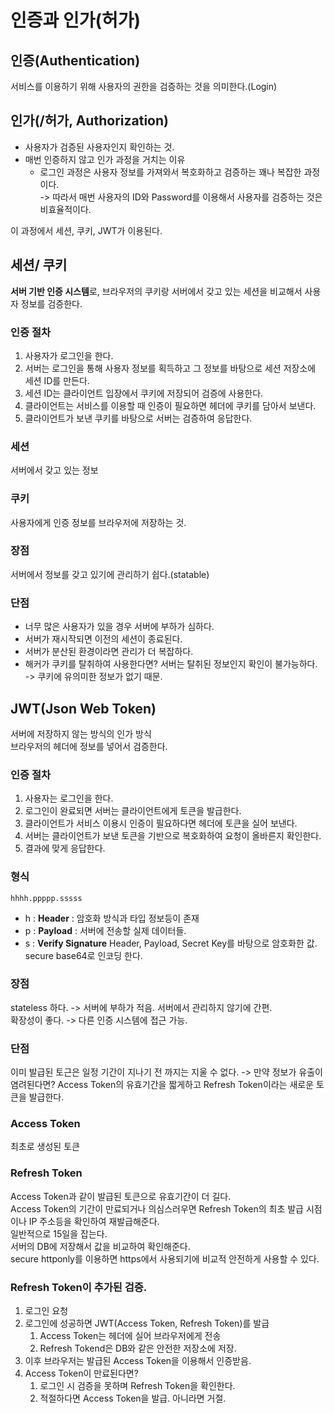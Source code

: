 # 인증과 인가(허가)
## 인증(Authentication)
서비스를 이용하기 위해 사용자의 권한을 검증하는 것을 의미한다.(Login)
## 인가(/허가, Authorization)
- 사용자가 검증된 사용자인지 확인하는 것.  
- 매번 인증하지 않고 인가 과정을 거치는 이유  
	- 로그인 과정은 사용자 정보를 가져와서 복호화하고 검증하는 꽤나 복잡한 과정이다.  
 -> 따라서 매번 사용자의 ID와 Password를 이용해서 사용자를 검증하는 것은 비효율적이다.  

이 과정에서 세션, 쿠키, JWT가 이용된다.

## 세션/ 쿠키
 **서버 기반 인증 시스템**로, 브라우저의 쿠키랑 서버에서 갖고 있는 세션을 비교해서 사용자 정보를 검증한다.
### 인증 절차
1. 사용자가 로그인을 한다.
2. 서버는 로그인을 통해 사용자 정보를 획득하고  그 정보를 바탕으로 세션 저장소에 세션 ID를 만든다.
3. 세션 ID는 클라이언트 입장에서 쿠키에 저장되어 검증에 사용한다.
4. 클라이언트는 서비스를 이용할 때 인증이 필요하면 헤더에 쿠키를 담아서 보낸다.
5. 클라이언트가 보낸 쿠키를 바탕으로 서버는 검증하여 응답한다.

### 세션
서버에서 갖고 있는 정보
### 쿠키 
사용자에게 인증 정보를 브라우저에 저장하는 것.

### 장점
서버에서 정보를 갖고 있기에 관리하기 쉽다.(statable)
### 단점
- 너무 많은 사용자가 있을 경우 서버에 부하가 심하다.  
- 서버가 재시작되면 이전의 세션이 종료된다.  
- 서버가 분산된 환경이라면 관리가 더 복잡하다.  
- 해커가 쿠키를 탈취하여 사용한다면? 서버는 탈취된 정보인지 확인이 불가능하다.  
  -> 쿠키에 유의미한 정보가 없기 때문.
## JWT(Json Web Token)
서버에 저장하지 않는 방식의 인가 방식  
브라우저의 헤더에 정보를 넣어서 검증한다.
### 인증 절차
1. 사용자는 로그인을 한다.
2. 로그인이 완료되면 서버는 클라이언트에게 토큰을 발급한다.
3. 클라이언트가 서비스 이용시 인증이 필요하다면 헤더에 토큰을 실어 보낸다.
4. 서버는 클라이언트가 보낸 토큰을 기반으로 복호화하여 요청이 올바른지 확인한다.
5. 결과에 맞게 응답한다.
### 형식
```
hhhh.ppppp.sssss
```
- h : **Header** : 암호화 방식과 타입 정보등이 존재
- p : **Payload** : 서버에 전송할 실제 데이터들.
- s : **Verify Signature** Header, Payload, Secret Key를 바탕으로 암호화한 값.  
secure base64로 인코딩 한다.

### 장점
stateless 하다. -> 서버에 부하가 적음. 서버에서 관리하지 않기에 간편.  
확장성이 좋다. -> 다른 인증 시스템에 접근 가능.  
### 단점
이미 발급된 토근은 일정 기간이 지나기 전 까지는 지울 수 없다.   -> 만약 정보가 유출이 염려된다면? Access Token의 유효기간을 짧게하고 Refresh Token이라는 새로운 토큰을 발급한다.
### Access Token
최초로 생성된 토큰
### Refresh Token
Access Token과 같이 발급된 토큰으로 유효기간이 더 길다.  
Access Token의 기간이 만료되거나 의심스러우면 Refresh Token의 최초 발급 시점이나 IP 주소등을 확인하여 재발급해준다.  
일반적으로 15일을 잡는다.  
서버의 DB에 저장해서 값을 비교하여 확인해준다.  
secure httponly를 이용하면 https에서 사용되기에 비교적 안전하게 사용할 수 있다.
### Refresh Token이 추가된 검증.
1. 로그인 요청
2. 로그인에 성공하면 JWT(Access Token, Refresh Token)를 발급
   1. Access Token는 헤더에 실어 브라우저에게 전송
   2. Refresh Tokend은 DB와 같은 안전한 저장소에 저장.
3. 이후 브라우저는 발급된 Access Token을 이용해서 인증받음.
4. Access Token이 만료된다면?  
   1. 로그인 시 검증을 못하며 Refresh Token을 확인한다.
   2. 적절하다면 Access Token을 발급. 아니라면 거절.

